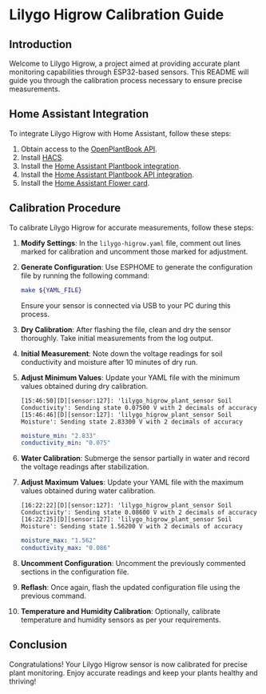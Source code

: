 # Lilygo Higrow Calibration Guide

## Introduction

Welcome to Lilygo Higrow, a project aimed at providing accurate plant monitoring capabilities through ESP32-based sensors. This README will guide you through the calibration process necessary to ensure precise measurements.

## Home Assistant Integration

To integrate Lilygo Higrow with Home Assistant, follow these steps:

1. Obtain access to the [OpenPlantBook API](https://open.plantbook.io).
2. Install [HACS](https://hacs.xyz/docs/setup/download).
3. Install the [Home Assistant Plantbook integration](https://github.com/Olen/homeassistant-plant).
4. Install the [Home Assistant Plantbook API integration](https://github.com/Olen/home-assistant-openplantbook).
5. Install the [Home Assistant Flower card](https://github.com/Olen/lovelace-flower-card/tree/new_plant).

## Calibration Procedure

To calibrate Lilygo Higrow for accurate measurements, follow these steps:

1. **Modify Settings**: In the `lilygo-higrow.yaml` file, comment out lines marked for calibration and uncomment those marked for adjustment.
2. **Generate Configuration**: Use ESPHOME to generate the configuration file by running the following command:

   ```bash
   make ${YAML_FILE}
   ```

   Ensure your sensor is connected via USB to your PC during this process.

3. **Dry Calibration**: After flashing the file, clean and dry the sensor thoroughly. Take initial measurements from the log output.
4. **Initial Measurement**: Note down the voltage readings for soil conductivity and moisture after 10 minutes of dry run.
5. **Adjust Minimum Values**: Update your YAML file with the minimum values obtained during dry calibration.
   ```
   [15:46:50][D][sensor:127]: 'lilygo_higrow_plant_sensor Soil Conductivity': Sending state 0.07500 V with 2 decimals of accuracy
   [15:46:46][D][sensor:127]: 'lilygo_higrow_plant_sensor Soil Moisture': Sending state 2.83300 V with 2 decimals of accuracy
   ```
   ```yaml
   moisture_min: "2.833"
   conductivity_min: "0.075"
   ```
6. **Water Calibration**: Submerge the sensor partially in water and record the voltage readings after stabilization.
7. **Adjust Maximum Values**: Update your YAML file with the maximum values obtained during water calibration.
   ```
   [16:22:22][D][sensor:127]: 'lilygo_higrow_plant_sensor Soil Conductivity': Sending state 0.08600 V with 2 decimals of accuracy
   [16:22:25][D][sensor:127]: 'lilygo_higrow_plant_sensor Soil Moisture': Sending state 1.56200 V with 2 decimals of accuracy
   ```
   ```yaml
   moisture_max: "1.562"
   conductivity_max: "0.086"
   ```
8. **Uncomment Configuration**: Uncomment the previously commented sections in the configuration file.
9. **Reflash**: Once again, flash the updated configuration file using the previous command.
10. **Temperature and Humidity Calibration**: Optionally, calibrate temperature and humidity sensors as per your requirements.

## Conclusion

Congratulations! Your Lilygo Higrow sensor is now calibrated for precise plant monitoring. Enjoy accurate readings and keep your plants healthy and thriving!
